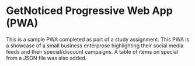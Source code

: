 # GetNoticed Progressive Web App (PWA)
This is a sample PWA completed as part of a study assignment. This PWA is a showcase of a small business enterprose highlighting their social media feeds and their special/discount campaigns. A table of items on special from a JSON file was also added. 
